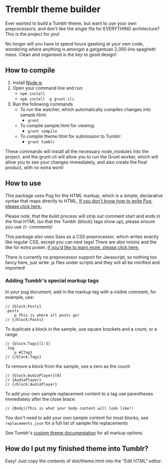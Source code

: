 # Tremblr theme builder
Ever wanted to build a Tumblr theme, but want to use your own preprocessors, and don't like the single file for EVERYTHING architecture? This is the project for you!

No longer will you have to spend hours gawking at your own code, wondering where anything is amongst a gargantuan 2,000 line spaghetti mess. Clean and organised is the key to good design!

## How to compile
1. Install [Node.js](https://nodejs.org/en/download/current/)
2. Open your command line and run:
   * `npm install`
   * `npm install -g grunt-cli`
3. Run the following commands
   * To run the watcher, which automatically compiles changes into sample.html:
      * `grunt`
   * To compile sample.html for viewing:
      * `grunt compile`
   * To compile theme.html for submission to Tumblr:
      * `grunt tumblr`

These commands will install all the necessary node_modules into the project, and the grunt-cli will allow you to run the Grunt worker, which will allow you to see your changes immediately, and also create the final product, with no extra work!

## How to use
This package uses Pug for the HTML markup, which is a simple, declarative syntax that maps directly to HTML, [If you don't know how to write Pug, please click here.](https://codepen.io/mimoduo/post/learn-pug-js-with-pugs)

Please note, that the build process will strip out comment start and ends in the final HTML (so that the Tumblr {block} tags show up), please ensure you use //- comments!

This package also uses Sass as a CSS preprocessor, which writes exactly like regular CSS, except you can nest tags! There are also mixins and the like for extra power, [if you'd like to learn more, please click here.](http://sass-lang.com/guide)

There is currently no preprocessor support for Javascript, so nothing too fancy here, just write .js files under scripts and they will all be minified and imported!

### Adding Tumblr's special markup tags
In your pug document, add in the markup tag with a visible comment, for example, use:
```pug
// {block:Posts}
.posts
    p This is where all posts go!
// {/block:Posts}
```

To duplicate a block in the sample, use square brackets and a count, or a range
```pug
// {block:Tags}[1-3]
.tag
    p #{Tag}
// {/block:Tags}
```

To remove a block from the sample, use a zero as the count:
```pug
// {block:AudioPlayer}[0]
// {AudioPlayer}
// {/block:AudioPlayer}
```

To add your own sample replacement content to a tag use parentheses immediately after the close brace:
```pug
// {Body}(This is what your body content will look like!)
```

You don't need to add your own sample content for most blocks, see `replacements.json` for a full list of sample file replacements

See Tumblr's [custom theme documentation](https://www.tumblr.com/docs/en/custom_themes) for all markup options

## How do I put my finished theme into Tumblr?
Easy! Just copy the contents of dist/theme.html into the "Edit HTML" editor.